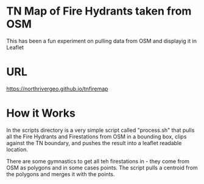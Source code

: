 TN Map of Fire Hydrants taken from OSM 
========

This has been a fun experiment on pulling data from OSM and displayig it in Leaflet

URL
========
https://northrivergeo.github.io/tnfiremap

How it Works
========

In the scripts directory is a very simple script called "process.sh" that pulls all the Fire Hydrants and Firestations from OSM in a bounding box, clips against the TN boundary, and pushes the result into a leaflet readable location. 

There are some gymnastics to get all teh firestations in - they come from OSM as polygons and in some cases points. The script pulls a centroid from the polygons and merges it with the points. 



